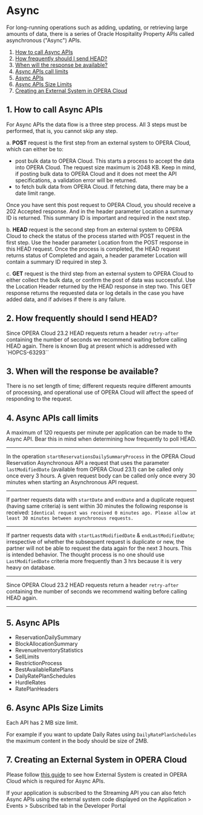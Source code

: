 # Async

For long-running operations such as adding, updating, or retrieving large amounts of data, there is a series of Oracle Hospitality Property APIs called asynchronous ("Async") APIs.

1. [How to call Async APIs](#1-how-to-call-async-apis)
2. [How frequently should I send HEAD?](#2-how-frequently-should-i-send-head)
3. [When will the response be available?](#3-when-will-the-response-be-available)
4. [Async APIs call limits](#4-async-apis-call-limits)
5. [Async APIs](#5-async-apis)
6. [Async APIs Size Limits](#6-async-apis-size-limits)
7. [Creating an External System in OPERA Cloud](#7-creating-an-external-system-in-opera-cloud)

## 1. How to call Async APIs

For Async APIs the data flow is a three step process. All 3 steps must be performed, that is, you cannot skip any step.

a. **POST**  request is the first step from an external system to OPERA Cloud, which can either be to:

* post bulk data to OPERA Cloud.  This starts a process to accept the data into OPERA Cloud. The request size maximum is 2048 KB.  Keep in mind, if posting bulk data to OPERA Cloud and it does not meet the API specifications, a validation error will be returned.
* to fetch bulk data from OPERA Cloud.  If fetching data, there may be a date limit range.

Once you have sent this post request to OPERA Cloud, you should receive a 202 Accepted response.  And in the header parameter Location a summary ID is returned.  This summary ID is important and required in the next step.

b. **HEAD** request is the second step from an external system to OPERA Cloud to check the status of the process started with POST request in the first step. Use the header parameter Location from the POST response in this HEAD request.  Once the process is completed, the HEAD request returns status of Completed and again, a header parameter Location will contain a summary ID required in step 3.

c. **GET** request is the third step from an external system to OPERA Cloud to either collect the bulk data, or confirm the post of data was successful. Use the Location Header returned by the HEAD response in step two. This GET response returns the requested data or log details in the case you have added data, and if advises if there is any failure.

## 2. How frequently should I send HEAD?

Since OPERA Cloud 23.2 HEAD requests return a header `retry-after` containing the number of seconds we recommend waiting before calling HEAD again. There is known Bug at present which is addressed with `HOPCS-63293``

## 3. When will the response be available?

There is no set length of time; different requests require different amounts of processing, and operational use of OPERA Cloud will affect the speed of responding to the request.

## 4. Async APIs call limits

A maximum of 120 requests per minute per application can be made to the Async API. Bear this in mind when determining how frequently to poll HEAD.
___

In the operation `startReservationsDailySummaryProcess` in the OPERA Cloud Reservation Asynchronous API a request that uses the parameter `lastModifiedDate` (available from OPERA Cloud 23.1) can be called only once every 3 hours.
A given request body can be called only once every 30 minutes when starting an Asynchronous API request.
___

If partner requests data with `startDate` and `endDate` and a duplicate request (having same criteria) is sent within 30 minutes the following response is received:
```Identical request was received 0 minutes ago. Please allow at least 30 minutes between asynchronous requests.```
___

If partner requests data with `startLastModifiedDate` & `endLastModifiedDate`; irrespective of whether the subsequent request is duplicate or new, the partner will not be able to request the data again for the next 3 hours. This is intended behavior. The thought process is no one should use `LastModifiedDate` criteria more frequently than 3 hrs because it is very heavy on database.
___

Since OPERA Cloud 23.2 HEAD requests return a header `retry-after` containing the number of seconds we recommend waiting before calling HEAD again.
___

## 5. Async APIs

* ReservationDailySummary
* BlockAllocationSummary
* RevenueInventoryStatistics
* SellLimits
* RestrictionProcess
* BestAvailableRatePlans
* DailyRatePlanSchedules
* HurdleRates
* RatePlanHeaders

## 6. Async APIs Size Limits

Each API has 2 MB size limit.

For example if you want to update Daily Rates using `DailyRatePlanSchedules` the maximum content in the body should be size of 2MB.

## 7. Creating an External System in OPERA Cloud

Please follow [this guide](https://docs.oracle.com/en/industries/hospitality/integration-platform/ohipu/t_polling_api.htm#PollingAPIpull-170089A2) to see how External System is created in OPERA Cloud which is required for Async APIs.

If your application is subscribed to the Streaming API you can also fetch Async APIs using the external system code displayed on the Application > Events > Subscribed tab in the Developer Portal
